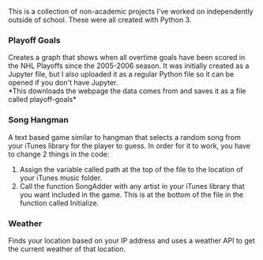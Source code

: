 <p>This is a collection of non-academic projects I’ve worked on independently outside of school.  These were all created with Python 3.</p>

<h3>Playoff Goals</h3>
<p>Creates a graph that shows when all overtime goals have been scored in the NHL Playoffs since the 2005-2006 season.
It was initially created as a Jupyter file, but I also uploaded it as a regular Python file so it can be opened if you don't have Jupyter.
<br>*This downloads the webpage the data comes from and saves it as a file called playoff-goals*</p>

<h3>Song Hangman</h3>
<p>A text based game similar to hangman that selects a random song from your iTunes library for the player to guess.  In order for it to work, you have to change 2 things in the code:</p>
<ol>
<li>Assign the variable called path at the top of the file to the location of your iTunes music folder.</li>
<li>Call the function SongAdder with any artist in your iTunes library that you want included in the game.  This is at the bottom of the file in the function called Initialize.</li>
</ol>

<h3>Weather</h3>
<p>Finds your location based on your IP address and uses a weather API to get the current weather of that location.</p>
